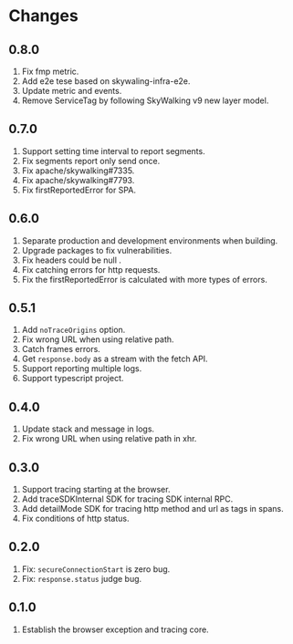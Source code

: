 # Changes

## 0.8.0

1. Fix fmp metric.
2. Add e2e tese based on skywaling-infra-e2e.
3. Update metric and events.
4. Remove ServiceTag by following SkyWalking v9 new layer model.

## 0.7.0

1. Support setting time interval to report segments.
2. Fix segments report only send once.
3. Fix apache/skywalking#7335.
4. Fix apache/skywalking#7793.
5. Fix firstReportedError for SPA.

## 0.6.0

1. Separate production and development environments when building.
2. Upgrade packages to fix vulnerabilities.
3. Fix headers could be null .
4. Fix catching errors for http requests.
5. Fix the firstReportedError is calculated with more types of errors.

## 0.5.1

1. Add `noTraceOrigins` option.
2. Fix wrong URL when using relative path.
3. Catch frames errors.
4. Get `response.body` as a stream with the fetch API.
5. Support reporting multiple logs.
6. Support typescript project.

## 0.4.0

1. Update stack and message in logs.
2. Fix wrong URL when using relative path in xhr.

## 0.3.0

1. Support tracing starting at the browser.
2. Add traceSDKInternal SDK for tracing SDK internal RPC.
3. Add detailMode SDK for tracing http method and url as tags in spans.
4. Fix conditions of http status.

## 0.2.0

1. Fix: `secureConnectionStart` is zero bug.
2. Fix: `response.status` judge bug.

## 0.1.0

1. Establish the browser exception and tracing core.